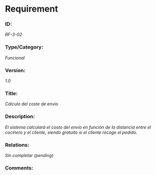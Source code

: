 # Requirement

### ID: 
_RF-3-02_

### Type/Category: 
_Funcional_

### Version: 
_1.0_

### Title: 
_Cálculo del coste de envío_

### Description: 
_El sistema calculará el costo del envío en función de la distancia entre el cocinero y el cliente, siendo gratuito si el cliente recoge el pedido._

### Relations: 
_Sin completar (pending)_

### Comments: 

